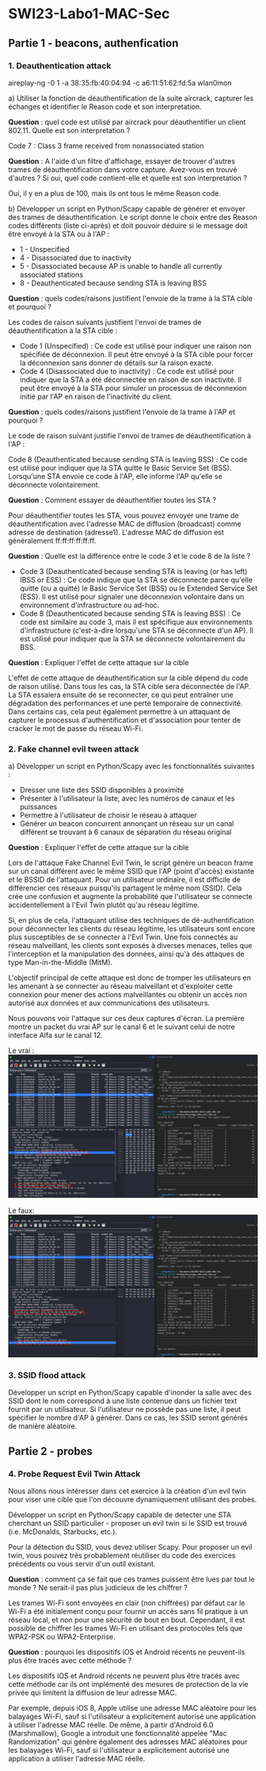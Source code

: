 # SWI23-Labo1-MAC-Sec

## Partie 1 - beacons, authenfication

### 1. Deauthentication attack

aireplay-ng -0 1 -a 38:35:fb:40:04:94 -c a6:11:51:62:fd:5a wlan0mon

a) Utiliser la fonction de déauthentification de la suite aircrack, capturer les échanges et identifier le Reason code et son interpretation.

__Question__ : quel code est utilisé par aircrack pour déauthentifier un client 802.11. Quelle est son interpretation ?

Code 7 : Class 3 frame received from nonassociated station

__Question__ : A l'aide d'un filtre d'affichage, essayer de trouver d'autres trames de déauthentification dans votre capture. Avez-vous en trouvé d'autres ? Si oui, quel code contient-elle et quelle est son interpretation ?

Oui, il y en a plus de 100, mais ils ont tous le même Reason code.

b) Développer un script en Python/Scapy capable de générer et envoyer des trames de déauthentification. Le script donne le choix entre des Reason codes différents (liste ci-après) et doit pouvoir déduire si le message doit être envoyé à la STA ou à l'AP :

* 1 - Unspecified
* 4 - Disassociated due to inactivity
* 5 - Disassociated because AP is unable to handle all currently associated stations
* 8 - Deauthenticated because sending STA is leaving BSS

__Question__ : quels codes/raisons justifient l'envoie de la trame à la STA cible et pourquoi ?

Les codes de raison suivants justifient l'envoi de trames de déauthentification à la STA cible :

* Code 1 (Unspecified) : Ce code est utilisé pour indiquer une raison non spécifiée de déconnexion. Il peut être envoyé à la STA cible pour forcer la déconnexion sans donner de détails sur la raison exacte.
* Code 4 (Disassociated due to inactivity) : Ce code est utilisé pour indiquer que la STA a été déconnectée en raison de son inactivité. Il peut être envoyé à la STA pour simuler un processus de déconnexion initié par l'AP en raison de l'inactivité du client.

__Question__ : quels codes/raisons justifient l'envoie de la trame à l'AP et pourquoi ?

Le code de raison suivant justifie l'envoi de trames de déauthentification à l'AP :

Code 8 (Deauthenticated because sending STA is leaving BSS) : Ce code est utilisé pour indiquer que la STA quitte le Basic Service Set (BSS). Lorsqu'une STA envoie ce code à l'AP, elle informe l'AP qu'elle se déconnecte volontairement.

__Question__ : Comment essayer de déauthentifier toutes les STA ?

Pour déauthentifier toutes les STA, vous pouvez envoyer une trame de déauthentification avec l'adresse MAC de diffusion (broadcast) comme adresse de destination (adresse1). L'adresse MAC de diffusion est généralement ff:ff:ff:ff:ff:ff.

__Question__ : Quelle est la différence entre le code 3 et le code 8 de la liste ?

* Code 3 (Deauthenticated because sending STA is leaving (or has left) IBSS or ESS) : Ce code indique que la STA se déconnecte parce qu'elle quitte (ou a quitté) le Basic Service Set (BSS) ou le Extended Service Set (ESS). Il est utilisé pour signaler une déconnexion volontaire dans un environnement d'infrastructure ou ad-hoc.
* Code 8 (Deauthenticated because sending STA is leaving BSS) : Ce code est similaire au code 3, mais il est spécifique aux environnements d'infrastructure (c'est-à-dire lorsqu'une STA se déconnecte d'un AP). Il est utilisé pour indiquer que la STA se déconnecte volontairement du BSS.

__Question__ : Expliquer l'effet de cette attaque sur la cible

L'effet de cette attaque de déauthentification sur la cible dépend du code de raison utilisé. Dans tous les cas, la STA cible sera déconnectée de l'AP. La STA essaiera ensuite de se reconnecter, ce qui peut entraîner une dégradation des performances et une perte temporaire de connectivité. Dans certains cas, cela peut également permettre à un attaquant de capturer le processus d'authentification et d'association pour tenter de cracker le mot de passe du réseau Wi-Fi.

### 2. Fake channel evil tween attack

a) Développer un script en Python/Scapy avec les fonctionnalités suivantes :

* Dresser une liste des SSID disponibles à proximité
* Présenter à l'utilisateur la liste, avec les numéros de canaux et les puissances
* Permettre à l'utilisateur de choisir le réseau à attaquer
* Générer un beacon concurrent annonçant un réseau sur un canal différent se trouvant à 6 canaux de séparation du réseau original

__Question__ : Expliquer l'effet de cette attaque sur la cible

Lors de l'attaque Fake Channel Evil Twin, le script génère un beacon frame sur un canal différent avec le même SSID que l'AP (point d'accès) existante et le BSSID de l'attaquant. Pour un utilisateur ordinaire, il est difficile de différencier ces réseaux puisqu'ils partagent le même nom (SSID). Cela crée une confusion et augmente la probabilité que l'utilisateur se connecte accidentellement à l'Evil Twin plutôt qu'au réseau légitime.

Si, en plus de cela, l'attaquant utilise des techniques de dé-authentification pour déconnecter les clients du réseau légitime, les utilisateurs sont encore plus susceptibles de se connecter à l'Evil Twin. Une fois connectés au réseau malveillant, les clients sont exposés à diverses menaces, telles que l'interception et la manipulation des données, ainsi qu'à des attaques de type Man-in-the-Middle (MitM).

L'objectif principal de cette attaque est donc de tromper les utilisateurs en les amenant à se connecter au réseau malveillant et d'exploiter cette connexion pour mener des actions malveillantes ou obtenir un accès non autorisé aux données et aux communications des utilisateurs.

Nous pouvons voir l'attaque sur ces deux captures d'écran. La première montre un packet du vrai AP sur le canal 6 et le suivant celui de notre interface Alfa sur le canal 12.

Le vrai :
![Real](images/02_fake_evil_twin_real.png)

Le faux:
![Fake](images/02_fake_evil_twin_fake.png)

### 3. SSID flood attack

Développer un script en Python/Scapy capable d'inonder la salle avec des SSID dont le nom correspond à une liste contenue dans un fichier text fournit par un utilisateur. Si l'utilisateur ne possède pas une liste, il peut spécifier le nombre d'AP à générer. Dans ce cas, les SSID seront générés de manière aléatoire.

## Partie 2 - probes

### 4. Probe Request Evil Twin Attack

Nous allons nous intéresser dans cet exercice à la création d'un evil twin pour viser une cible que l'on découvre dynamiquement utilisant des probes.
 
Développer un script en Python/Scapy capable de detecter une STA cherchant un SSID particulier - proposer un evil twin si le SSID est trouvé (i.e. McDonalds, Starbucks, etc.).

Pour la détection du SSID, vous devez utiliser Scapy. Pour proposer un evil twin, vous pouvez très probablement réutiliser du code des exercices précédents ou vous servir d'un outil existant.

__Question__ : comment ça se fait que ces trames puissent être lues par tout le monde ? Ne serait-il pas plus judicieux de les chiffrer ?

Les trames Wi-Fi sont envoyées en clair (non chiffrées) par défaut car le Wi-Fi a été initialement conçu pour fournir un accès sans fil pratique à un réseau local, et non pour une sécurité de bout en bout. Cependant, il est possible de chiffrer les trames Wi-Fi en utilisant des protocoles tels que WPA2-PSK ou WPA2-Enterprise.

__Question__ : pourquoi les dispositifs iOS et Android récents ne peuvent-ils plus être tracés avec cette méthode ?

Les dispositifs iOS et Android récents ne peuvent plus être tracés avec cette méthode car ils ont implémenté des mesures de protection de la vie privée qui limitent la diffusion de leur adresse MAC.

Par exemple, depuis iOS 8, Apple utilise une adresse MAC aléatoire pour les balayages Wi-Fi, sauf si l'utilisateur a explicitement autorisé une application à utiliser l'adresse MAC réelle. De même, à partir d'Android 6.0 (Marshmallow), Google a introduit une fonctionnalité appelée "Mac Randomization" qui génère également des adresses MAC aléatoires pour les balayages Wi-Fi, sauf si l'utilisateur a explicitement autorisé une application à utiliser l'adresse MAC réelle.
